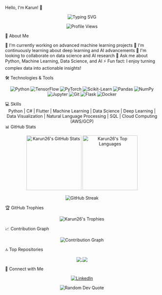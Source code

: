 Hello, I'm Karun! 👋
<div align="center">
  <img src="https://readme-typing-svg.herokuapp.com?font=Fira+Code&weight=500&size=30&duration=4000&pause=1000&color=38BDAE&center=true&vCenter=true&random=false&width=600&height=100&lines=AI+Enthusiast;Data+Scientist;Machine+Learning+Engineer;Python+Developer" alt="Typing SVG" />
</div>
<p align="center">
  <img src="https://komarev.com/ghpvc/?username=Karun26&color=38BDAE" alt="Profile Views" />
</p>
💫 About Me

🔭 I'm currently working on advanced machine learning projects
🌱 I'm continuously learning about deep learning and AI advancements
👯 I'm looking to collaborate on data science and AI research
💬 Ask me about Python, Machine Learning, Data Science, and AI
⚡ Fun fact: I enjoy turning complex data into actionable insights!

🛠️ Technologies & Tools
<p align="center">
  <img src="https://img.shields.io/badge/Python-3776AB?style=for-the-badge&logo=python&logoColor=white" alt="Python" />
  <img src="https://img.shields.io/badge/TensorFlow-FF6F00?style=for-the-badge&logo=tensorflow&logoColor=white" alt="TensorFlow" />
  <img src="https://img.shields.io/badge/PyTorch-EE4C2C?style=for-the-badge&logo=pytorch&logoColor=white" alt="PyTorch" />
  <img src="https://img.shields.io/badge/scikit_learn-F7931E?style=for-the-badge&logo=scikit-learn&logoColor=white" alt="Scikit-Learn" />
  <img src="https://img.shields.io/badge/Pandas-150458?style=for-the-badge&logo=pandas&logoColor=white" alt="Pandas" />
  <img src="https://img.shields.io/badge/NumPy-013243?style=for-the-badge&logo=numpy&logoColor=white" alt="NumPy" />
  <img src="https://img.shields.io/badge/Jupyter-F37626?style=for-the-badge&logo=jupyter&logoColor=white" alt="Jupyter" />
  <img src="https://img.shields.io/badge/Git-F05032?style=for-the-badge&logo=git&logoColor=white" alt="Git" />
  <img src="https://img.shields.io/badge/Flask-000000?style=for-the-badge&logo=flask&logoColor=white" alt="Flask" />
  <img src="https://img.shields.io/badge/Docker-2496ED?style=for-the-badge&logo=docker&logoColor=white" alt="Docker" />
</p>
💻 Skills
<div align="center">
Python | C# | Flutter | Machine Learning | Data Science | Deep Learning | Data Visualization | Natural Language Processing | SQL | Cloud Computing (AWS/GCP)
</div>
📊 GitHub Stats
<p align="center">
  <img height="180em" src="https://github-readme-stats.vercel.app/api?username=Karun26&show_icons=true&theme=tokyonight" alt="Karun26's GitHub Stats" />
  <img height="180em" src="https://github-readme-stats.vercel.app/api/top-langs/?username=Karun26&layout=compact&theme=tokyonight" alt="Karun26's Top Languages" />
</p>
<p align="center">
  <img src="https://github-readme-streak-stats.herokuapp.com/?user=Karun26&theme=tokyonight" alt="GitHub Streak" />
</p>
🏆 GitHub Trophies
<p align="center">
  <img src="https://github-profile-trophy.vercel.app/?username=Karun26&theme=tokyonight&no-frame=true&row=1" alt="Karun26's Trophies" />
</p>
📈 Contribution Graph
<p align="center">
  <img src="https://activity-graph.herokuapp.com/graph?username=Karun26&theme=react-dark" alt="Contribution Graph" />
</p>
🔝 Top Repositories
<p align="center">
  <a href="https://github.com/Karun26/project-name">
    <img align="center" src="https://github-readme-stats.vercel.app/api/pin/?username=Karun26&repo=project-name&theme=tokyonight" />
  </a>
  <a href="https://github.com/Karun26/another-project">
    <img align="center" src="https://github-readme-stats.vercel.app/api/pin/?username=Karun26&repo=another-project&theme=tokyonight" />
  </a>
</p>
🤝 Connect with Me
<p align="center">
  <a href="www.linkedin.com/in/sreekarun-a-b086941b9">
    <img src="https://img.shields.io/badge/LinkedIn-0077B5?style=for-the-badge&logo=linkedin&logoColor=white" alt="LinkedIn" />
  </a>
<!--   <a href="https://twitter.com/your-twitter">
    <img src="https://img.shields.io/badge/Twitter-1DA1F2?style=for-the-badge&logo=twitter&logoColor=white" alt="Twitter" />
  </a>
  <a href="https://kaggle.com/your-kaggle">
    <img src="https://img.shields.io/badge/Kaggle-20BEFF?style=for-the-badge&logo=kaggle&logoColor=white" alt="Kaggle" />
  </a>
  <a href="https://medium.com/@your-medium">
    <img src="https://img.shields.io/badge/Medium-12100E?style=for-the-badge&logo=medium&logoColor=white" alt="Medium" />
  </a> -->
</p>

<div align="center">
  <img src="https://quotes-github-readme.vercel.app/api?type=horizontal&theme=tokyonight" alt="Random Dev Quote" />
</div>
<!-- Replace the placeholder URLs with your actual project repositories and social media links -->
